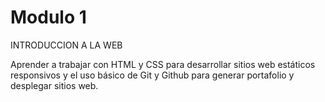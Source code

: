 # Modulo 1

INTRODUCCION A LA WEB

Aprender a trabajar con HTML y CSS para desarrollar sitios web estáticos responsivos y el uso básico de Git y Github para generar portafolio y desplegar sitios web.
